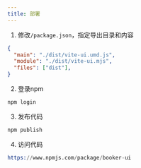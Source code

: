 ```yaml
---
title: 部署
---
```

1. 修改`/package.json`，指定导出目录和内容
```json
{
  "main": "./dist/vite-ui.umd.js",
  "module": "./dist/vite-ui.mjs",
  "files": ["dist"],
}
```
2. 登录npm
```s
npm login
```
3. 发布代码
```s
npm publish
```
4. 访问代码
```s
https://www.npmjs.com/package/booker-ui
```